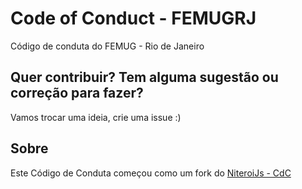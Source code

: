 # Code of Conduct - FEMUGRJ

Código de conduta do FEMUG - Rio de Janeiro

## Quer contribuir? Tem alguma sugestão ou correção para fazer?

Vamos trocar uma ideia, crie uma issue :)

## Sobre

Este Código de Conduta começou como um fork do [NiteroiJs -
CdC](https://github.com/NiteroiJS/code-of-conduct/tree/39b7a7806d0a3e37bd24c49877ba6db90e2c0372)
